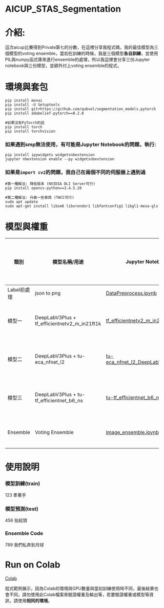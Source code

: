 # AICUP_STAS_Segmentation

# 介紹:
這次aicup比賽得到Private第七的分數，在這裡分享我程式碼，我的最佳模型為三個模型的voting ensemble，當初在訓練的時候，我是三個模型**各自訓練**，並使用PIL與numpy函式庫來進行ensemble的處理，所以我這裡會分享三份Jupyter notebook與三份模型，並額外付上voting ensemble的程式。

# 環境與套包

```
pip install monai
pip install -U Setuptools
pip install git+https://github.com/qubvel/segmentation_models.pytorch
pip install adabelief-pytorch==0.2.0

#如果沒有PyTorch的話
pip install torch
pip install torchvision
```

### 如果遇到smp無法使用，有可能是Jupyter Notebook的問題，執行:

```
pip install ipywidgets widgetsnbextension
jupyter nbextension enable --py widgetsnbextension
```
### 如果是`import cv2`的問題，我自己在兩個不同的伺服器上遇到過

```
#第一種解法: 降低版本 (NVIDIA DLI Server可行)
pip install opencv-python==3.4.5.20

#第二種解法: 升級一些東西 (TWCC可行)
sudo apt update
sudo apt-get install libsm6 libxrender1 libfontconfig1 libgl1-mesa-glx
```

# 模型與權重

類別|模型名稱/用途|Jupyter Notebook|權重檔|模型預測結果|
--|--|--|--|--|
Label前處理|json to png|[DataPreprocess.ipynb](https://github.com/JulianLee310514065/AICUP_STAS_Segmentation/blob/main/DataPreprocess.ipynb)|-|
模型一|DeepLabV3Plus + tf_efficientnetv2_m_in21ft1k|[tf_efficientnetv2_m_in21ft1k.ipynb](https://github.com/JulianLee310514065/AICUP_STAS_Segmentation/blob/main/tf_efficientnetv2_m_in21ft1k.ipynb)|[tf_efficientnetv2_m_in21ft1k.pth](https://drive.google.com/file/d/1R8ez_bH2H5KsshnWdeA4rcYTcUcqbHhD/view?usp=sharing)|[模型一結果](https://github.com/JulianLee310514065/AICUP_STAS_Segmentation/blob/main/Result/tf_efficientnetv2_m_in21ft1k_origin.zip)|
模型二|DeepLabV3Plus + tu-eca_nfnet_l2|[tu-eca_nfnet_l2_DeepLabV3Plus.ipynb](https://github.com/JulianLee310514065/AICUP_STAS_Segmentation/blob/main/tu-eca_nfnet_l2_DeepLabV3Plus.ipynb)|[tu-eca_nfnet_l2_DeepLabV3Plus.pth](https://drive.google.com/file/d/1Cbgkb0SNsghGo8x0SgHgYPR9kAbOJjLA/view?usp=sharing)|[模型二結果](https://github.com/JulianLee310514065/AICUP_STAS_Segmentation/blob/main/Result/tu-eca_nfnet_l2_DeepLabV3Plus_origin.zip)|
模型三|DeepLabV3Plus + tu-tf_efficientnet_b6_ns|[tu-tf_efficientnet_b6_ns.ipynb](https://github.com/JulianLee310514065/AICUP_STAS_Segmentation/blob/main/tu-tf_efficientnet_b6_ns.ipynb)|[tu-tf_efficientnet_b6_ns.pth](https://drive.google.com/file/d/1lkkzq2SbDvxgvNDKGoGMiRDNEZ7399Cm/view?usp=sharing)|[模型三結果](https://github.com/JulianLee310514065/AICUP_STAS_Segmentation/blob/main/Result/tu-tf_efficientnet_b6_nsorigin.zip)
Ensemble|Voting Ensemble|[Image_ensemble.ipynb](https://github.com/JulianLee310514065/AICUP_STAS_Segmentation/blob/main/Image_ensemble.ipynb)|-|[最後結果](https://github.com/JulianLee310514065/AICUP_STAS_Segmentation/blob/main/Result/Finall%20ensemble.zip)|

# 使用說明

### 模型訓練(train)
123 
牽著手
### 模型預測(test)
456
抬起頭
### Ensemble Code
789
我們私奔到月球


# Run on Colab

[Colab](https://colab.research.google.com/drive/1uStw2mKnpq3j8E4Tpf7qy8zx2QAVY1nZ?usp=sharing)

程式範例展示，因為Colab的環境與GPU數量與當初訓練使用時不同，最後結果也會不同，請勿使用此Colab檔案來驗證權重及輸出等，若要驗證權重或模型等資訊，請使用**相同的環境**。
